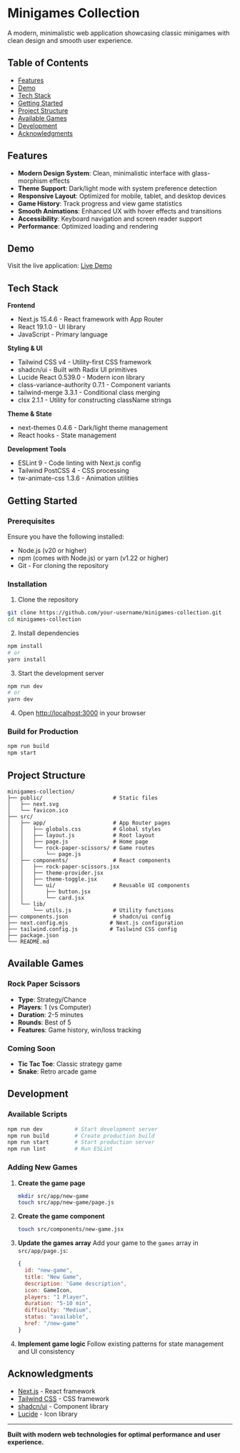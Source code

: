 # Minigames Collection

A modern, minimalistic web application showcasing classic minigames with clean design and smooth user experience.

## Table of Contents

-   [Features](#features)
-   [Demo](#demo)
-   [Tech Stack](#tech-stack)
-   [Getting Started](#getting-started)
-   [Project Structure](#project-structure)
-   [Available Games](#available-games)
-   [Development](#development)
-   [Acknowledgments](#acknowledgments)

## Features

-   **Modern Design System**: Clean, minimalistic interface with glass-morphism effects
-   **Theme Support**: Dark/light mode with system preference detection
-   **Responsive Layout**: Optimized for mobile, tablet, and desktop devices
-   **Game History**: Track progress and view game statistics
-   **Smooth Animations**: Enhanced UX with hover effects and transitions
-   **Accessibility**: Keyboard navigation and screen reader support
-   **Performance**: Optimized loading and rendering

## Demo

Visit the live application: [Live Demo](https://your-demo-url.vercel.app)

## Tech Stack

**Frontend**

-   Next.js 15.4.6 - React framework with App Router
-   React 19.1.0 - UI library
-   JavaScript - Primary language

**Styling & UI**

-   Tailwind CSS v4 - Utility-first CSS framework
-   shadcn/ui - Built with Radix UI primitives
-   Lucide React 0.539.0 - Modern icon library
-   class-variance-authority 0.7.1 - Component variants
-   tailwind-merge 3.3.1 - Conditional class merging
-   clsx 2.1.1 - Utility for constructing className strings

**Theme & State**

-   next-themes 0.4.6 - Dark/light theme management
-   React hooks - State management

**Development Tools**

-   ESLint 9 - Code linting with Next.js config
-   Tailwind PostCSS 4 - CSS processing
-   tw-animate-css 1.3.6 - Animation utilities

## Getting Started

### Prerequisites

Ensure you have the following installed:

-   Node.js (v20 or higher)
-   npm (comes with Node.js) or yarn (v1.22 or higher)
-   Git - For cloning the repository

### Installation

1. Clone the repository

```bash
git clone https://github.com/your-username/minigames-collection.git
cd minigames-collection
```

2. Install dependencies

```bash
npm install
# or
yarn install
```

3. Start the development server

```bash
npm run dev
# or
yarn dev
```

4. Open [http://localhost:3000](http://localhost:3000) in your browser

### Build for Production

```bash
npm run build
npm start
```

## Project Structure

```
minigames-collection/
├── public/                      # Static files
│   ├── next.svg
│   └── favicon.ico
├── src/
│   ├── app/                     # App Router pages
│   │   ├── globals.css          # Global styles
│   │   ├── layout.js            # Root layout
│   │   ├── page.js              # Home page
│   │   └── rock-paper-scissors/ # Game routes
│   │       └── page.js
│   ├── components/              # React components
│   │   ├── rock-paper-scissors.jsx
│   │   ├── theme-provider.jsx
│   │   ├── theme-toggle.jsx
│   │   └── ui/                  # Reusable UI components
│   │       ├── button.jsx
│   │       └── card.jsx
│   └── lib/
│       └── utils.js             # Utility functions
├── components.json              # shadcn/ui config
├── next.config.mjs             # Next.js configuration
├── tailwind.config.js          # Tailwind CSS config
├── package.json
└── README.md
```

## Available Games

### Rock Paper Scissors

-   **Type**: Strategy/Chance
-   **Players**: 1 (vs Computer)
-   **Duration**: 2-5 minutes
-   **Rounds**: Best of 5
-   **Features**: Game history, win/loss tracking

### Coming Soon

-   **Tic Tac Toe**: Classic strategy game
-   **Snake**: Retro arcade game

## Development

### Available Scripts

```bash
npm run dev          # Start development server
npm run build        # Create production build
npm run start        # Start production server
npm run lint         # Run ESLint
```

### Adding New Games

1. **Create the game page**

    ```bash
    mkdir src/app/new-game
    touch src/app/new-game/page.js
    ```

2. **Create the game component**

    ```bash
    touch src/components/new-game.jsx
    ```

3. **Update the games array**
   Add your game to the `games` array in `src/app/page.js`:

    ```javascript
    {
      id: "new-game",
      title: "New Game",
      description: "Game description",
      icon: GameIcon,
      players: "1 Player",
      duration: "5-10 min",
      difficulty: "Medium",
      status: "available",
      href: "/new-game"
    }
    ```

4. **Implement game logic**
   Follow existing patterns for state management and UI consistency

## Acknowledgments

-   [Next.js](https://nextjs.org/) - React framework
-   [Tailwind CSS](https://tailwindcss.com/) - CSS framework
-   [shadcn/ui](https://ui.shadcn.com/) - Component library
-   [Lucide](https://lucide.dev/) - Icon library

---

**Built with modern web technologies for optimal performance and user experience.**
